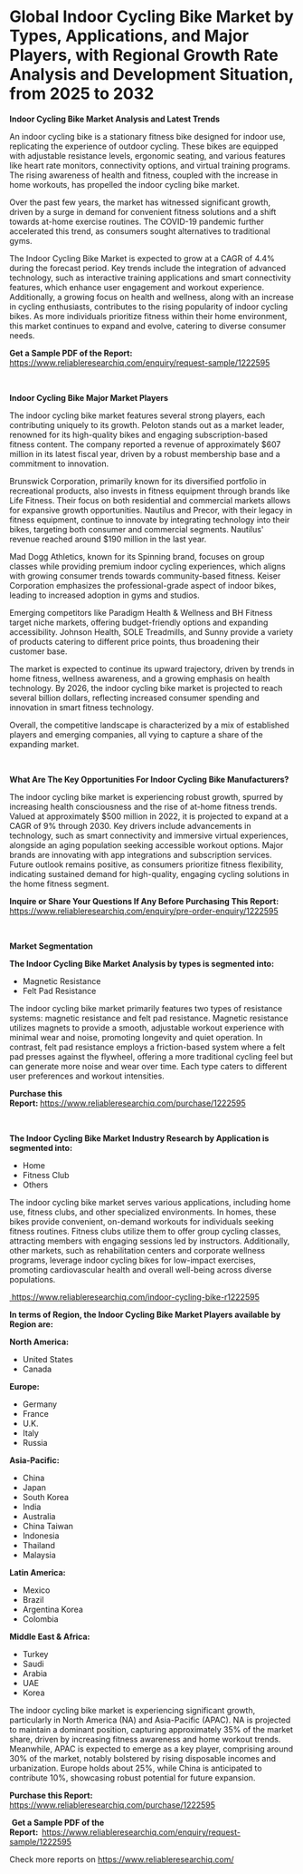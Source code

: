 <p><h1>Global Indoor Cycling Bike Market by Types, Applications, and Major Players, with Regional Growth Rate Analysis and Development Situation, from 2025 to 2032</h1></p><p><strong>Indoor Cycling Bike Market Analysis and Latest Trends</strong></p>
<p><p>An indoor cycling bike is a stationary fitness bike designed for indoor use, replicating the experience of outdoor cycling. These bikes are equipped with adjustable resistance levels, ergonomic seating, and various features like heart rate monitors, connectivity options, and virtual training programs. The rising awareness of health and fitness, coupled with the increase in home workouts, has propelled the indoor cycling bike market. </p><p>Over the past few years, the market has witnessed significant growth, driven by a surge in demand for convenient fitness solutions and a shift towards at-home exercise routines. The COVID-19 pandemic further accelerated this trend, as consumers sought alternatives to traditional gyms. </p><p>The Indoor Cycling Bike Market is expected to grow at a CAGR of 4.4% during the forecast period. Key trends include the integration of advanced technology, such as interactive training applications and smart connectivity features, which enhance user engagement and workout experience. Additionally, a growing focus on health and wellness, along with an increase in cycling enthusiasts, contributes to the rising popularity of indoor cycling bikes. As more individuals prioritize fitness within their home environment, this market continues to expand and evolve, catering to diverse consumer needs.</p></p>
<p><strong>Get a Sample PDF of the Report:&nbsp;</strong> <a href="https://www.reliableresearchiq.com/enquiry/request-sample/1222595?utm_campaign=1896&utm_medium=2&utm_source=Github&utm_content=ia&utm_term=09022025&utm_id=indoor-cycling-bike">https://www.reliableresearchiq.com/enquiry/request-sample/1222595</a></p>
<p>&nbsp;</p>
<p><strong>Indoor Cycling Bike Major Market Players</strong></p>
<p><p>The indoor cycling bike market features several strong players, each contributing uniquely to its growth. Peloton stands out as a market leader, renowned for its high-quality bikes and engaging subscription-based fitness content. The company reported a revenue of approximately $607 million in its latest fiscal year, driven by a robust membership base and a commitment to innovation.</p><p>Brunswick Corporation, primarily known for its diversified portfolio in recreational products, also invests in fitness equipment through brands like Life Fitness. Their focus on both residential and commercial markets allows for expansive growth opportunities. Nautilus and Precor, with their legacy in fitness equipment, continue to innovate by integrating technology into their bikes, targeting both consumer and commercial segments. Nautilus' revenue reached around $190 million in the last year.</p><p>Mad Dogg Athletics, known for its Spinning brand, focuses on group classes while providing premium indoor cycling experiences, which aligns with growing consumer trends towards community-based fitness. Keiser Corporation emphasizes the professional-grade aspect of indoor bikes, leading to increased adoption in gyms and studios.</p><p>Emerging competitors like Paradigm Health & Wellness and BH Fitness target niche markets, offering budget-friendly options and expanding accessibility. Johnson Health, SOLE Treadmills, and Sunny provide a variety of products catering to different price points, thus broadening their customer base.</p><p>The market is expected to continue its upward trajectory, driven by trends in home fitness, wellness awareness, and a growing emphasis on health technology. By 2026, the indoor cycling bike market is projected to reach several billion dollars, reflecting increased consumer spending and innovation in smart fitness technology. </p><p>Overall, the competitive landscape is characterized by a mix of established players and emerging companies, all vying to capture a share of the expanding market.</p></p>
<p>&nbsp;</p>
<p><strong>What Are The Key Opportunities For Indoor Cycling Bike Manufacturers?</strong></p>
<p><p>The indoor cycling bike market is experiencing robust growth, spurred by increasing health consciousness and the rise of at-home fitness trends. Valued at approximately $500 million in 2022, it is projected to expand at a CAGR of 9% through 2030. Key drivers include advancements in technology, such as smart connectivity and immersive virtual experiences, alongside an aging population seeking accessible workout options. Major brands are innovating with app integrations and subscription services. Future outlook remains positive, as consumers prioritize fitness flexibility, indicating sustained demand for high-quality, engaging cycling solutions in the home fitness segment.</p></p>
<p><strong>Inquire or Share Your Questions If Any Before Purchasing This Report:</strong> <a href="https://www.reliableresearchiq.com/enquiry/pre-order-enquiry/1222595?utm_campaign=1896&utm_medium=2&utm_source=Github&utm_content=ia&utm_term=09022025&utm_id=indoor-cycling-bike">https://www.reliableresearchiq.com/enquiry/pre-order-enquiry/1222595</a></p>
<p>&nbsp;</p>
<p><strong>Market Segmentation</strong></p>
<p><strong>The Indoor Cycling Bike Market Analysis by types is segmented into:</strong></p>
<p><ul><li>Magnetic Resistance</li><li>Felt Pad Resistance</li></ul></p>
<p><p>The indoor cycling bike market primarily features two types of resistance systems: magnetic resistance and felt pad resistance. Magnetic resistance utilizes magnets to provide a smooth, adjustable workout experience with minimal wear and noise, promoting longevity and quiet operation. In contrast, felt pad resistance employs a friction-based system where a felt pad presses against the flywheel, offering a more traditional cycling feel but can generate more noise and wear over time. Each type caters to different user preferences and workout intensities.</p></p>
<p><strong>Purchase this Report:&nbsp;</strong><a href="https://www.reliableresearchiq.com/purchase/1222595?utm_campaign=1896&utm_medium=2&utm_source=Github&utm_content=ia&utm_term=09022025&utm_id=indoor-cycling-bike">https://www.reliableresearchiq.com/purchase/1222595</a></p>
<p>&nbsp;</p>
<p><strong>The Indoor Cycling Bike Market Industry Research by Application is segmented into:</strong></p>
<p><ul><li>Home</li><li>Fitness Club</li><li>Others</li></ul></p>
<p><p>The indoor cycling bike market serves various applications, including home use, fitness clubs, and other specialized environments. In homes, these bikes provide convenient, on-demand workouts for individuals seeking fitness routines. Fitness clubs utilize them to offer group cycling classes, attracting members with engaging sessions led by instructors. Additionally, other markets, such as rehabilitation centers and corporate wellness programs, leverage indoor cycling bikes for low-impact exercises, promoting cardiovascular health and overall well-being across diverse populations.</p></p>
<p><a href="https://www.reliableresearchiq.com/indoor-cycling-bike-r1222595?utm_campaign=1896&utm_medium=2&utm_source=Github&utm_content=ia&utm_term=09022025&utm_id=indoor-cycling-bike">&nbsp;https://www.reliableresearchiq.com/indoor-cycling-bike-r1222595</a></p>
<p><strong>In terms of Region, the Indoor Cycling Bike Market Players available by Region are:</strong></p>
<p>
    <p> <strong> North America: </strong>
        <ul>
            <li>United States</li>
            <li>Canada</li>
        </ul>
        </p> 
    <p> <strong> Europe: </strong>
        <ul>
            <li>Germany</li>
            <li>France</li>
            <li>U.K.</li>
            <li>Italy</li>
            <li>Russia</li>
        </ul>
        </p> 
    <p> <strong> Asia-Pacific: </strong>
        <ul>
            <li>China</li>
            <li>Japan</li>
            <li>South Korea</li>
            <li>India</li>
            <li>Australia</li>
            <li>China Taiwan</li>
            <li>Indonesia</li>
            <li>Thailand</li>
            <li>Malaysia</li>
        </ul>
        </p> 
    <p> <strong> Latin America: </strong>
        <ul>
            <li>Mexico</li>
            <li>Brazil</li>
            <li>Argentina Korea</li>
            <li>Colombia</li>
        </ul>
        </p> 
    <p> <strong> Middle East & Africa: </strong>
        <ul>
            <li>Turkey</li>
            <li>Saudi</li>
            <li>Arabia</li>
            <li>UAE</li>
            <li>Korea</li>
        </ul>
    </p>
    </p>
<p><p>The indoor cycling bike market is experiencing significant growth, particularly in North America (NA) and Asia-Pacific (APAC). NA is projected to maintain a dominant position, capturing approximately 35% of the market share, driven by increasing fitness awareness and home workout trends. Meanwhile, APAC is expected to emerge as a key player, comprising around 30% of the market, notably bolstered by rising disposable incomes and urbanization. Europe holds about 25%, while China is anticipated to contribute 10%, showcasing robust potential for future expansion.</p></p>
<p><strong>Purchase this Report: </strong><a href="https://www.reliableresearchiq.com/purchase/1222595?utm_campaign=1896&utm_medium=2&utm_source=Github&utm_content=ia&utm_term=09022025&utm_id=indoor-cycling-bike">https://www.reliableresearchiq.com/purchase/1222595</a></p>
<p>&nbsp;<strong>Get a Sample PDF of the Report:&nbsp;&nbsp;</strong><a href="https://www.reliableresearchiq.com/enquiry/request-sample/1222595?utm_campaign=1896&utm_medium=2&utm_source=Github&utm_content=ia&utm_term=09022025&utm_id=indoor-cycling-bike">https://www.reliableresearchiq.com/enquiry/request-sample/1222595</a></p>
<p><strong></strong></p>
<p>Check more reports on <a href="https://www.reliableresearchiq.com/?utm_campaign=1896&utm_medium=2&utm_source=Github&utm_content=ia&utm_term=09022025&utm_id=indoor-cycling-bike">https://www.reliableresearchiq.com/</a></p>